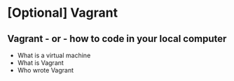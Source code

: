 # [Optional] Vagrant
## Vagrant - or - how to code in your local computer
* What is a virtual machine
* What is Vagrant
* Who wrote Vagrant
